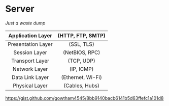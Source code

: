 # Server

*Just a waste dump*


|    Application Layer   |  (HTTP, FTP, SMTP)  |
|:----------------------:|:-------------------:|
|    Presentation Layer  |  (SSL, TLS)         |
|      Session Layer     |  (NetBIOS, RPC)     |
|     Transport Layer    |  (TCP, UDP)         |
|      Network Layer     |  (IP, ICMP)         |
|     Data Link Layer    |  (Ethernet, Wi-Fi)  |
|     Physical Layer     |  (Cables, Hubs)     |

https://gist.github.com/gowtham4545/8bb9140bacb6141b5d63ffefc1a101d8

